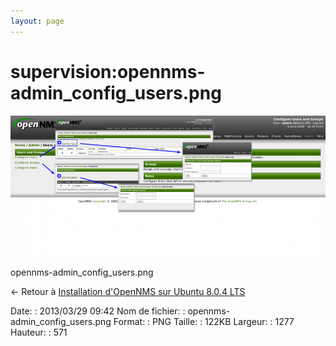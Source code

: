 ```yaml
---
layout: page
---
```


supervision:opennms-admin\_config\_users.png
============================================

[![opennms-admin\_config\_users.png](../../assets/media/supervision/opennms-admin_config_users.png@cache=&w=900&h=402 "opennms-admin_config_users.png")](../../assets/media/supervision/opennms-admin_config_users.png@cache= "Afficher le fichier original")

opennms-admin\_config\_users.png

← Retour à [Installation d'OpenNMS sur Ubuntu 8.0.4
LTS](../../opennms/install-on-ubuntu.html "opennms:install-on-ubuntu")

Date:
:   2013/03/29 09:42
Nom de fichier:
:   opennms-admin\_config\_users.png
Format:
:   PNG
Taille:
:   122KB
Largeur:
:   1277
Hauteur:
:   571

